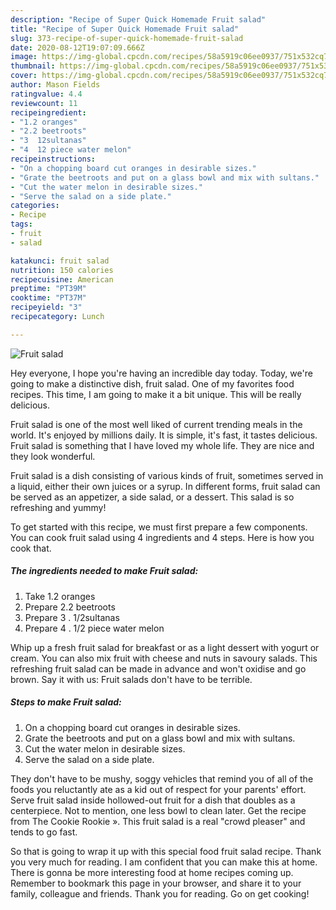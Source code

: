 ```yaml
---
description: "Recipe of Super Quick Homemade Fruit salad"
title: "Recipe of Super Quick Homemade Fruit salad"
slug: 373-recipe-of-super-quick-homemade-fruit-salad
date: 2020-08-12T19:07:09.666Z
image: https://img-global.cpcdn.com/recipes/58a5919c06ee0937/751x532cq70/fruit-salad-recipe-main-photo.jpg
thumbnail: https://img-global.cpcdn.com/recipes/58a5919c06ee0937/751x532cq70/fruit-salad-recipe-main-photo.jpg
cover: https://img-global.cpcdn.com/recipes/58a5919c06ee0937/751x532cq70/fruit-salad-recipe-main-photo.jpg
author: Mason Fields
ratingvalue: 4.4
reviewcount: 11
recipeingredient:
- "1.2 oranges"
- "2.2 beetroots"
- "3  12sultanas"
- "4  12 piece water melon"
recipeinstructions:
- "On a chopping board cut oranges in desirable sizes."
- "Grate the beetroots and put on a glass bowl and mix with sultans."
- "Cut the water melon in desirable sizes."
- "Serve the salad on a side plate."
categories:
- Recipe
tags:
- fruit
- salad

katakunci: fruit salad 
nutrition: 150 calories
recipecuisine: American
preptime: "PT39M"
cooktime: "PT37M"
recipeyield: "3"
recipecategory: Lunch

---
```



![Fruit salad](https://img-global.cpcdn.com/recipes/58a5919c06ee0937/751x532cq70/fruit-salad-recipe-main-photo.jpg)

Hey everyone, I hope you're having an incredible day today. Today, we're going to make a distinctive dish, fruit salad. One of my favorites food recipes. This time, I am going to make it a bit unique. This will be really delicious.

Fruit salad is one of the most well liked of current trending meals in the world. It's enjoyed by millions daily. It is simple, it's fast, it tastes delicious. Fruit salad is something that I have loved my whole life. They are nice and they look wonderful.

Fruit salad is a dish consisting of various kinds of fruit, sometimes served in a liquid, either their own juices or a syrup. In different forms, fruit salad can be served as an appetizer, a side salad, or a dessert. This salad is so refreshing and yummy!


To get started with this recipe, we must first prepare a few components. You can cook fruit salad using 4 ingredients and 4 steps. Here is how you cook that.

<!--inarticleads1-->

##### The ingredients needed to make Fruit salad:

1. Take 1.2 oranges
1. Prepare 2.2 beetroots
1. Prepare 3 . 1/2sultanas
1. Prepare 4 . 1/2 piece water melon


Whip up a fresh fruit salad for breakfast or as a light dessert with yogurt or cream. You can also mix fruit with cheese and nuts in savoury salads. This refreshing fruit salad can be made in advance and won&#39;t oxidise and go brown. Say it with us: Fruit salads don&#39;t have to be terrible. 

<!--inarticleads2-->

##### Steps to make Fruit salad:

1. On a chopping board cut oranges in desirable sizes.
1. Grate the beetroots and put on a glass bowl and mix with sultans.
1. Cut the water melon in desirable sizes.
1. Serve the salad on a side plate.


They don&#39;t have to be mushy, soggy vehicles that remind you of all of the foods you reluctantly ate as a kid out of respect for your parents&#39; effort. Serve fruit salad inside hollowed-out fruit for a dish that doubles as a centerpiece. Not to mention, one less bowl to clean later. Get the recipe from The Cookie Rookie ». This fruit salad is a real &#34;crowd pleaser&#34; and tends to go fast. 

So that is going to wrap it up with this special food fruit salad recipe. Thank you very much for reading. I am confident that you can make this at home. There is gonna be more interesting food at home recipes coming up. Remember to bookmark this page in your browser, and share it to your family, colleague and friends. Thank you for reading. Go on get cooking!
